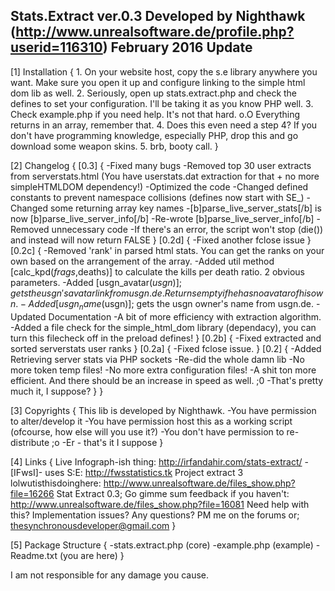 Stats.Extract ver.0.3
Developed by Nighthawk (http://www.unrealsoftware.de/profile.php?userid=116310)
February 2016 Update
----------------------------------

[1] Installation {
	1. On your website host, copy the s.e library anywhere you want. Make sure you open it up and configure linking to the simple html dom lib as well.
	2. Seriously, open up stats.extract.php and check the defines to set your configuration. I'll be taking it as you know PHP well.
	3. Check example.php if you need help. It's not that hard. o.O Everything returns in an array, remember that.
	4. Does this even need a step 4? If you don't have programming knowledge, especially PHP, drop this and go download some weapon skins.
	5. brb, booty call.
}

[2] Changelog {
	[0.3] {
		-Fixed many bugs
		-Removed top 30 user extracts from serverstats.html (You have userstats.dat extraction for that + no more simpleHTMLDOM dependency!)
		-Optimized the code
		-Changed defined constants to prevent namespace collisions (defines now start with SE_)
		-Changed some returning array key names
		-[b]parse_live_server_stats[/b] is now [b]parse_live_server_info[/b]
		-Re-wrote [b]parse_live_server_info[/b]
		-Removed unnecessary code
		-If there's an error, the script won't stop (die()) and instead will now return FALSE
	}
	[0.2d] {
		-Fixed another fclose issue
	}
	[0.2c] {
		-Removed 'rank' in parsed html stats. You can get the ranks on your own based on the arrangement of the array.
		-Added util method [calc_kpd($frags,$deaths)] to calculate the kills per death ratio. 2 obvious parameters.
		-Added [usgn_avatar($usgn)]; gets the usgn's avatar link from usgn.de. Returns empty if he has no avatar of his own.
		-Added [usgn_name($usgn)]; gets the usgn owner's name from usgn.de.
		-Updated Documentation
		-A bit of more efficiency with extraction algorithm.
		-Added a file check for the simple_html_dom library (dependacy), you can turn this filecheck off in the preload defines!
	}
	[0.2b] {
		-Fixed extracted and sorted serverstats user ranks
	}
	[0.2a] {
		-Fixed fclose issue.
	}
	[0.2] {
		-Added Retrieving server stats via PHP sockets
		-Re-did the whole damn lib
		-No more token temp files!
		-No more extra configuration files!
		-A shit ton more efficient. And there should be an increase in speed as well. ;0
		-That's pretty much it, I suppose?
	}
}

[3] Copyrights {
	This lib is developed by Nighthawk.
		-You have permission to alter/develop it
		-You have permission host this as a working script (ofcourse, how else will you use it?)
		-You don't have permission to re-distribute ;o
		-Er - that's it I suppose
}

[4] Links {
	Live Infograph-ish thing: http://irfandahir.com/stats-extract/
	-[IFwsI]- uses S:E: http://fwsstatistics.tk
	Project extract 3 lolwutisthisdoinghere: http://www.unrealsoftware.de/files_show.php?file=16266
	Stat Extract 0.3; Go gimme sum feedback if you haven't: http://www.unrealsoftware.de/files_show.php?file=16081
	Need help with this? Implementation issues? Any questions? PM me on the forums or; thesynchronousdeveloper@gmail.com
}

[5] Package Structure {
	-stats.extract.php (core)
	-example.php (example)
	-Readme.txt (you are here)
}

I am not responsible for any damage you cause.